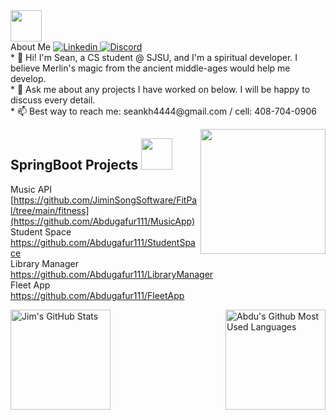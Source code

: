 <base target="_blank">


<img src="https://raw.githubusercontent.com/aemmadi/aemmadi/master/wave.gif" width="50"> 
<br />
About Me
<a href="https://www.linkedin.com/in/sean-hsieh-598167222/">
  <img
    alt="Linkedin"
    src="https://img.shields.io/badge/linkedin-0077B5?logo=linkedin&logoColor=white&style=for-the-badge"
  />
</a>
</a>
<a href="https://discordapp.com/users/559745688267653133">
  <img
    alt="Discord"
    src="https://img.shields.io/badge/Discord-7289DA?style=for-the-badge&logo=discord&logoColor=white"
  />
</a>

<br />
  * 🥷 Hi! I'm Sean, a CS student @ SJSU, and I'm a spiritual developer. I believe Merlin's magic from the ancient middle-ages would help me develop. 
  <br />
  * 💬 Ask me about any projects I have worked on below. I will be happy to discuss every detail.
  <br />
  * 📫 Best way to reach me: seankh4444@gmail.com / cell: 408-704-0906

<a href="#"><img align='right' src="https://media.tenor.com/nCkvVpIDxPgAAAAC/merlin.gif" width="200" /></a>
  



## SpringBoot Projects <img src="https://media.giphy.com/media/WUlplcMpOCEmTGBtBW/giphy.gif" width="50">

Music API
[https://github.com/JiminSongSoftware/FitPal/tree/main/fitness](https://github.com/Abdugafur111/MusicApp) <br>
Student Space
https://github.com/Abdugafur111/StudentSpace <br>
Library Manager <br>
https://github.com/Abdugafur111/LibraryManager <br>
Fleet App <br>
https://github.com/Abdugafur111/FleetApp <br>
</a>



<a href="https://github.com/ShangchenHsieh">
<img height=160 align="left" src="https://github-readme-streak-stats.herokuapp.com/?user=Abdugafur111" alt="Jim's GitHub Stats" title="GitHub Streak"/>
<img height=160 align="right" src="https://github-readme-stats.vercel.app/api/top-langs/?username=Abdugafur111&layout=compact" alt="Abdu's Github Most Used Languages"/>
</a>

